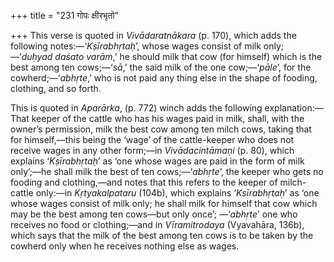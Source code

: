 +++
title = "231 गोपः क्षीरभृतो"

+++
This verse is quoted in *Vivādaratnākara* (p. 170), which adds the
following notes:—‘*Kṣīrabhṛtaḥ*’, whose wages consist of milk
only;—‘*duḥyad daśato varām*,’ he should milk that cow (for himself)
which is the best among ten cows;—‘*sā*,’ the said milk of the one
cow;—‘*pāle*’, for the cowherd;—‘*abhṛte*,’ who is not paid any thing
else in the shape of fooding, clothing, and so forth.

This is quoted in *Aparārka*, (p. 772) winch adds the following
explanation:—That keeper of the cattle who has his wages paid in milk,
shall, with the owner’s permission, milk the best cow among ten milch
cows, taking that for himself,—this being the ‘wage’ of the
cattle-keeper who does not receive wages in any other form;—in
*Vivādacintāmaṇi* (p. 80), which explains ‘*Kṣīrabhṛtaḥ*’ as ‘one whose
wages are paid in the form of milk only’;—he shall milk the best of ten
cows;—‘*abhṛte*’, the keeper who gets no fooding and clothing,—and notes
that this refers to the keeper of milch-cattle only:—in *Kṛtyakalpataru*
(104b), which explains ‘*Ksīrabhṛtaḥ*’ as ‘one whose wages consist of
milk only; he shall milk for himself that cow which may be the best
among ten cows—but only once’; —‘*abhṛte*’ one who receives no food or
clothing;—and in *Vīramitrodaya* (Vyavahāra, 136b), which says that the
milk of the best among ten cows is to be taken by the cowherd only when
he receives nothing else as wages.


